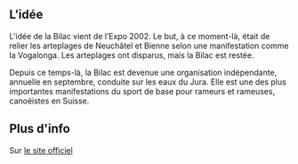 ## L’idée
L’idée de la Bilac vient de l’Expo 2002. Le but, à ce moment-là, était de relier les arteplages de Neuchâtel et Bienne selon une manifestation comme la Vogalonga. Les arteplages ont disparus, mais la Bilac est restée.

Depuis ce temps-là, la Bilac est devenue une organisation indépendante, annuelle en septembre, conduite sur les eaux du Jura. Elle est une des plus importantes manifestations du sport de base pour rameurs et rameuses, canoéistes en Suisse.

## Plus d'info
Sur [le site officiel](http://bilac.ch/index.php/fr/home_fr.html)